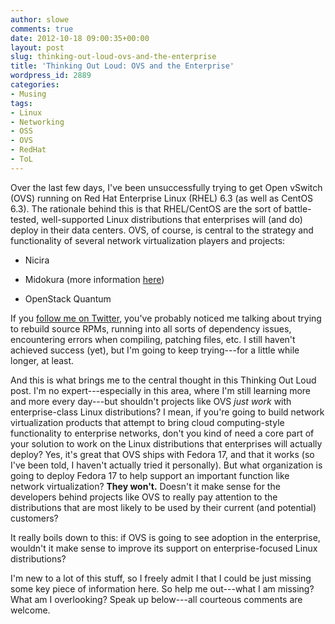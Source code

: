 ```yaml
---
author: slowe
comments: true
date: 2012-10-18 09:00:35+00:00
layout: post
slug: thinking-out-loud-ovs-and-the-enterprise
title: 'Thinking Out Loud: OVS and the Enterprise'
wordpress_id: 2889
categories:
- Musing
tags:
- Linux
- Networking
- OSS
- OVS
- RedHat
- ToL
---
```


Over the last few days, I've been unsuccessfully trying to get Open vSwitch (OVS) running on Red Hat Enterprise Linux (RHEL) 6.3 (as well as CentOS 6.3). The rationale behind this is that RHEL/CentOS are the sort of battle-tested, well-supported Linux distributions that enterprises will (and do) deploy in their data centers. OVS, of course, is central to the strategy and functionality of several network virtualization players and projects:

* Nicira

* Midokura (more information [here](http://searchnetworking.techtarget.com/news/2240166952/Midokura-network-virtualization-Layer-2-7-services-OpenStack))

* OpenStack Quantum

If you [follow me on Twitter](http://twitter.com/scott_lowe), you've probably noticed me talking about trying to rebuild source RPMs, running into all sorts of dependency issues, encountering errors when compiling, patching files, etc. I still haven't achieved success (yet), but I'm going to keep trying---for a little while longer, at least.

And this is what brings me to the central thought in this Thinking Out Loud post. I'm no expert---especially in this area, where I'm still learning more and more every day---but shouldn't projects like OVS _just work_ with enterprise-class Linux distributions? I mean, if you're going to build network virtualization products that attempt to bring cloud computing-style functionality to enterprise networks, don't you kind of need a core part of your solution to work on the Linux distributions that enterprises will actually deploy? Yes, it's great that OVS ships with Fedora 17, and that it works (so I've been told, I haven't actually tried it personally). But what organization is going to deploy Fedora 17 to help support an important function like network virtualization? **They won't.** Doesn't it make sense for the developers behind projects like OVS to really pay attention to the distributions that are most likely to be used by their current (and potential) customers?

It really boils down to this: if OVS is going to see adoption in the enterprise, wouldn't it make sense to improve its support on enterprise-focused Linux distributions?

I'm new to a lot of this stuff, so I freely admit I that I could be just missing some key piece of information here. So help me out---what I am missing? What am I overlooking? Speak up below---all courteous comments are welcome.
